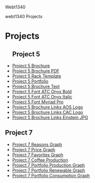 Webt1340

webt1340 Projects
<h1> Projects</h1>
<ul>
<h2>Project 5</h2>
    <li><a href="project5/aos-brochure.ai">Project 5 Brochure</a></li>
    <li><a href="project5/aos-brochure.pdf">Project 5 Brochure PDF</a></li>
    <li><a href="project5/Rack4x9.ait">Project 5 Rack Template</a></li>
    <li><a href="project5/project5port.ai">Project 5 Portfolio</a></li>
    <li><a href="project5/aos-brochure_Folder/aos-brochure Report.txt">Project 5 Brochure Text</a></li>
    <li><a href="project5/aos-brochure_Folder/Fonts/ATCOnyxBold.otf">Project 5 Font ATC Onyx Bold</a></li>
    <li><a href="project5/aos-brochure_Folder/Fonts/ATCOnyxItalic.otf">Project 5 Font ATC Onyx Italic</a></li>
    <li><a href="project5/aos-brochure_Folder/Fonts/MyriadPro-Regular.otf">Project 5 Font Myriad Pro</a></li>
    <li><a href="project5/aos-brochure_Folder/Links/aos-logo.ai">Project 5 Brochure Links AOS Logo</a></li>
    <li><a href="project5/aos-brochure_Folder/Links/cac-logo.ai">Project 5 Brochure Links CAC Logo</a></li>
    <li><a href="project5/aos-brochure_Folder/Links/einstein-light.jpg">Project 5 Brochure Links Einstein JPG</a></li>
  </ul>

<h2>Project 7</h2>
<ul>
    <li><a href="project7/reasons-graph.ai">Project 7 Reasons Graph</a></li>
    <li><a href="project7/price-graph.ai">Project 7 Price Graph </a></li>
    <li><a href="project7/favorite-graph.ai">Project 7 Favorites Graph</a></li>
    <li><a href="project7/coffee-production.ai">Project 7 Coffee Production</a></li>
    <li><a href="project7/production-graph.ai">Project 7 Portfolio Production Graph</a></li>
    <li><a href="project7/renewable-graph.ai">Project 7 Portfolio Renewable Graph</a></li>
    <li><a href="project7/consumption-graph.ai">Project 7 Portfolio Consumption Graph</a></li>
  </ul>